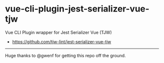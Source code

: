 # vue-cli-plugin-jest-serializer-vue-tjw

Vue CLI Plugin wrapper for Jest Serializer Vue (TJW)

* https://github.com/tjw-lint/jest-serializer-vue-tjw

* * *

Huge thanks to @gwenf for getting this repo off the ground.
